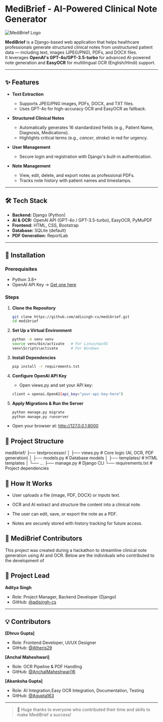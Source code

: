 # MediBrief - AI-Powered Clinical Note Generator  

![MediBrief Logo](https://iili.io/FRzYAdP.png)

**MediBrief** is a Django-based web application that helps healthcare professionals generate structured clinical notes from unstructured patient data — including text, images (JPEG/PNG), PDFs, and DOCX files.  
It leverages **OpenAI's GPT-4o/GPT-3.5-turbo** for advanced AI-powered note generation and **EasyOCR** for multilingual OCR (English/Hindi) support.

---

## ✨ Features

- **Text Extraction**
  - Supports JPEG/PNG images, PDFs, DOCX, and TXT files.
  - Uses GPT-4o for high-accuracy OCR and EasyOCR as fallback.
  
- **Structured Clinical Notes**
  - Automatically generates 16 standardized fields (e.g., Patient Name, Diagnosis, Medications).
  - Highlights critical terms (e.g., _cancer_, _stroke_) in red for urgency.
  
- **User Management**
  - Secure login and registration with Django's built-in authentication.
  
- **Note Management**
  - View, edit, delete, and export notes as professional PDFs.
  - Tracks note history with patient names and timestamps.

---

## 🛠️ Tech Stack

- **Backend:** Django (Python)  
- **AI & OCR:** OpenAI API (GPT-4o / GPT-3.5-turbo), EasyOCR, PyMuPDF  
- **Frontend:** HTML, CSS, Bootstrap  
- **Database:** SQLite (default)  
- **PDF Generation:** ReportLab  

---

## 🚀 Installation

### Prerequisites
- Python 3.8+
- OpenAI API Key → [Get one here](https://platform.openai.com/)

### Steps

1. **Clone the Repository**
   ```bash
   git clone https://github.com/adisingh-cs/medibrief.git
   cd medibrief

2. **Set Up a Virtual Environment**

   ```bash
   python -m venv venv
   source venv/bin/activate   # For Linux/macOS
   venv\Scripts\activate      # For Windows

3. **Install Dependencies**

   ```bash
   pip install -r requirements.txt

4. **Configure OpenAI API Key**

   - Open views.py and set your API key:

   ```bash
   client = openai.OpenAI(api_key="your-api-key-here")

5. **Apply Migrations & Run the Server**

   ```bash
   python manage.py migrate
   python manage.py runserver

- Open your browser at: http://127.0.0.1:8000


## 📂 Project Structure

medibrief/
├── textprocessor/
│   ├── views.py           # Core logic (AI, OCR, PDF generation)
│   ├── models.py          # Database models
│   ├── templates/         # HTML templates
│   └── ...
├── manage.py              # Django CLI
└── requirements.txt       # Project dependencies


## 🤖 How It Works

- User uploads a file (image, PDF, DOCX) or inputs text.

- OCR and AI extract and structure the content into a clinical note.

- The user can edit, save, or export the note as a PDF.

- Notes are securely stored with history tracking for future access.

## 👥 MediBrief Contributors

This project was created during a hackathon to streamline clinical note generation using AI and OCR. Below are the individuals who contributed to the development of 


## 🚀 Project Lead

**Aditya Singh**  
- Role: Project Manager, Backend Developer (Django) 
- GitHub: [@adisingh-cs](https://github.com/adisingh-cs)

---

## 💡 Contributors

**[Dhruv Gupta]**  
- Role: Frontend Developer, UI/UX Designer  
- GitHub: [@Atheris29](https://github.com/Atheris29)

**[Anchal Maheshwari]**  
- Role: OCR Pipeline & PDF Handling  
- GitHub: [@AnchalMaheshwari16](https://github.com/AnchalMaheshwari16)

**[Akanksha Gupta]**  
- Role: AI Integration,Easy OCR Integration, Documentation, Testing
- GitHub: [@Agupta163](https://github.com/Agupta163)

---

> 🙌 Huge thanks to everyone who contributed their time and skills to make MediBrief a success!

